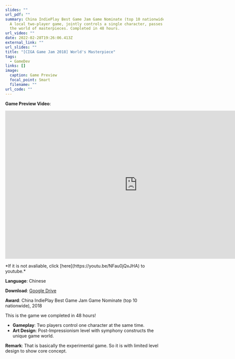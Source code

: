 ```yaml
---
slides: ""
url_pdf: ""
summary: China IndiePlay Best Game Jam Game Nominate (top 10 nationwide), 2018.
  A local two-player game, jointly controls a single character, passes through
  the world of masterpieces. Completed in 48 hours.
url_video: ""
date: 2022-02-28T19:26:06.413Z
external_link: ""
url_slides: ""
title: "[CIGA Game Jam 2018] World's Masterpiece"
tags:
  - GameDev
links: []
image:
  caption: Game Preview
  focal_point: Smart
  filename: ""
url_code: ""
---
```

**Game Preview Video**:

<p align="center">
<iframe width="840" height="472" src="https://www.youtube.com/embed/NFau0jQxJHA?start=13" title="YouTube video player" frameborder="0" allow="accelerometer; autoplay; clipboard-write; encrypted-media; gyroscope; picture-in-picture" allowfullscreen></iframe>
</p>
*If it is not avaliable, click [here](https://youtu.be/NFau0jQxJHA) to youtube.*

**Language**: Chinese

**Download**: [Google Drive](https://drive.google.com/file/d/1V7rz7OnAjIWUznY1DvUHHqrKKonL1VAX/view?usp=sharing)

**Award**: China IndiePlay Best Game Jam Game Nominate (top 10 nationwide), 2018

This is the game we completed in 48 hours! 
- **Gameplay**: Two players control one character at the same time.
- **Art Design**: Post-Impressionism level with symphony constructs the unique game world.

**Remark**: That is basically the experimental game. So it is with limited level design to show core concept.